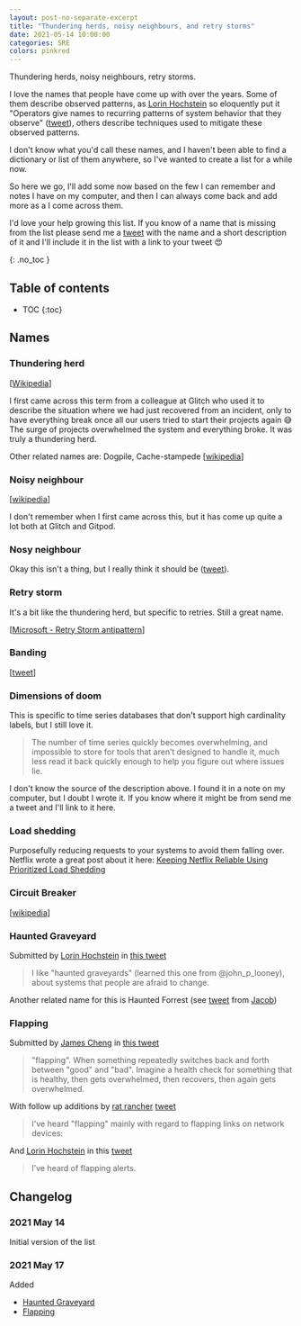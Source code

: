 ```yaml
---
layout: post-no-separate-excerpt
title: "Thundering herds, noisy neighbours, and retry storms"
date: 2021-05-14 10:00:00
categories: SRE
colors: pinkred
---
```


Thundering herds, noisy neighbours, retry storms.

I love the names that people have come up with over the years. Some of them describe observed patterns, as [Lorin Hochstein](https://surfingcomplexity.blog/) so eloquently put it "Operators give names to recurring patterns of system behavior that they observe" ([tweet](https://twitter.com/norootcause/status/1392721477447733249)), others describe techniques used to mitigate these observed patterns.

I don't know what you'd call these names, and I haven't been able to find a dictionary or list of them anywhere, so I've wanted to create a list for a while now. 

So here we go, I'll add some now based on the few I can remember and notes I have on my computer, and then I can always come back and add more as a I come across them.

I'd love your help growing this list. If you know of a name that is missing from the list please send me a [tweet](https://twitter.com/Mads_Hartmann) with the name and a short description of it and I'll include it in the list with a link to your tweet 😍

{: .no_toc }
## Table of contents
* TOC
{:toc}

## Names

### Thundering herd

[[Wikipedia](https://en.wikipedia.org/wiki/Thundering_herd_problem)]

I first came across this term from a colleague at Glitch who used it to describe the situation where we had just recovered from an incident, only to have everything break once all our users tried to start their projects again 😅 The surge of projects overwhelmed the system and everything broke. It was truly a thundering herd.

Other related names are: Dogpile, Cache-stampede [[wikipedia](https://en.wikipedia.org/wiki/Cache_stampede)]

### Noisy neighbour

[[wikipedia](https://en.wikipedia.org/wiki/Cloud_computing_issues)]

I don't remember when I first came across this, but it has come up quite a lot both at Glitch and Gitpod.

### Nosy neighbour

Okay this isn't a thing, but I really think it should be ([tweet](https://twitter.com/Mads_Hartmann/status/1393257951830462468)).

### Retry storm

It's a bit like the thundering herd, but specific to retries. Still a great name.

[[Microsoft - Retry Storm antipattern](https://docs.microsoft.com/en-us/azure/architecture/antipatterns/retry-storm/)]

### Banding

[[tweet](https://twitter.com/norootcause/status/1393037129870053380)]

### Dimensions of doom

This is specific to time series databases that don't support high cardinality labels, but I still love it.

> The number of time series quickly becomes overwhelming, and impossible to store for tools that aren’t designed to handle it, much less read it back quickly enough to help you figure out where issues lie.

I don't know the source of the description above. I found it in a note on my computer, but I doubt I wrote it. If you know where it might be from send me a tweet and I'll link to it here.

### Load shedding

Purposefully reducing requests to your systems to avoid them falling over. Netflix wrote a great post about it here: [Keeping Netflix Reliable Using Prioritized Load Shedding](https://netflixtechblog.com/keeping-netflix-reliable-using-prioritized-load-shedding-6cc827b02f94)

### Circuit Breaker

[[wikipedia](https://en.wikipedia.org/wiki/Circuit_breaker_design_pattern)]

### Haunted Graveyard

Submitted by [Lorin Hochstein](https://twitter.com/norootcause) in [this tweet](https://twitter.com/norootcause/status/1394085634789154820?s=20)

> I like "haunted graveyards" (learned this one from @john_p_looney), about systems that people are afraid to change.

Another related name for this is Haunted Forrest (see [tweet](https://twitter.com/jhscott/status/1394089724701151234) from [Jacob](https://twitter.com/jhscott))

### Flapping

Submitted by [James Cheng](https://twitter.com/lorax_james) in [this tweet](https://twitter.com/lorax_james/status/1394090072836689921)

> "flapping". When something repeatedly switches back and forth between "good" and "bad". Imagine a health check for something that is healthy, then gets overwhelmed, then recovers, then again gets overwhelmed.

With follow up additions by [rat rancher](https://twitter.com/__eel__) [tweet](https://twitter.com/__eel__/status/1394111889571860485)

> I've heard "flapping" mainly with regard to flapping links on network devices:

And [Lorin Hochstein](https://twitter.com/norootcause) in this [tweet](https://twitter.com/norootcause/status/1394112070140841991)

> I’ve heard of flapping alerts.

## Changelog

### 2021 May 14

Initial version of the list

### 2021 May 17

Added 

- [Haunted Graveyard](#haunted-graveyard)
- [Flapping](#flapping)